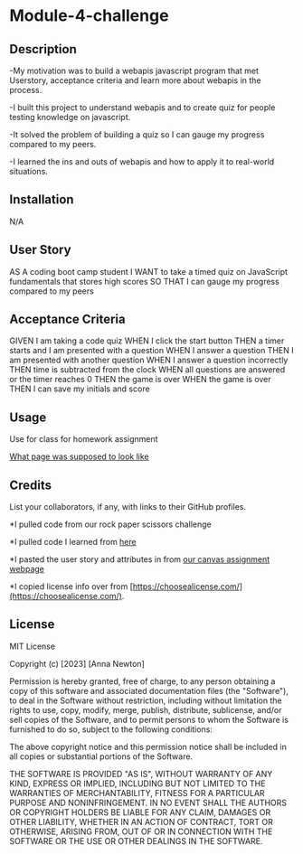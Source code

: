 # Module-4-challenge

## Description

-My motivation was to build a webapis javascript program that met Userstory, acceptance criteria and learn more about webapis in the process.

-I built this project to understand webapis and to create quiz for people testing knowledge on javascript.

-It solved the problem of building a quiz so I can gauge my progress compared to my peers.

-I learned the ins and outs of webapis and how to apply it to real-world situations.

## Installation

N/A

## User Story

AS A coding boot camp student
I WANT to take a timed quiz on JavaScript fundamentals that stores high scores
SO THAT I can gauge my progress compared to my peers


## Acceptance Criteria

GIVEN I am taking a code quiz
WHEN I click the start button
THEN a timer starts and I am presented with a question
WHEN I answer a question
THEN I am presented with another question
WHEN I answer a question incorrectly
THEN time is subtracted from the clock
WHEN all questions are answered or the timer reaches 0
THEN the game is over
WHEN the game is over
THEN I can save my initials and score

## Usage

Use for class for homework assignment

[What page was supposed to look like](assets/images/04-web-apis-homework-demo.gif)

## Credits

List your collaborators, if any, with links to their GitHub profiles.

\*I pulled code from our rock paper scissors challenge

\*I pulled code I learned from [here](https://www.w3schools.com/jsref/jsref_substring.asp)

\*I pasted the user story and attributes in from
[our canvas assignment webpage](https://courses.bootcampspot.com/courses/3765/assignments/57225?module_item_id=1005934)

\*I copied license info over from [https://choosealicense.com/](https://choosealicense.com/).

## License

MIT License

Copyright (c) [2023] [Anna Newton]

Permission is hereby granted, free of charge, to any person obtaining a copy
of this software and associated documentation files (the "Software"), to deal
in the Software without restriction, including without limitation the rights
to use, copy, modify, merge, publish, distribute, sublicense, and/or sell
copies of the Software, and to permit persons to whom the Software is
furnished to do so, subject to the following conditions:

The above copyright notice and this permission notice shall be included in all
copies or substantial portions of the Software.

THE SOFTWARE IS PROVIDED "AS IS", WITHOUT WARRANTY OF ANY KIND, EXPRESS OR
IMPLIED, INCLUDING BUT NOT LIMITED TO THE WARRANTIES OF MERCHANTABILITY,
FITNESS FOR A PARTICULAR PURPOSE AND NONINFRINGEMENT. IN NO EVENT SHALL THE
AUTHORS OR COPYRIGHT HOLDERS BE LIABLE FOR ANY CLAIM, DAMAGES OR OTHER
LIABILITY, WHETHER IN AN ACTION OF CONTRACT, TORT OR OTHERWISE, ARISING FROM,
OUT OF OR IN CONNECTION WITH THE SOFTWARE OR THE USE OR OTHER DEALINGS IN THE
SOFTWARE.
